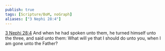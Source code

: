 ```yaml
---
publish: true
tags: [Scripture/BoM, noGraph]
aliases: ["3 Nephi 28:4"]
---
```

[3 Nephi 28:4](https://churchofjesuschrist.org/study/scriptures/bofm/3-ne/28?lang=eng&id=p4#p4) And when he had spoken unto them, he turned himself unto the three, and said unto them: What will ye that I should do unto you, when I am gone unto the Father?
